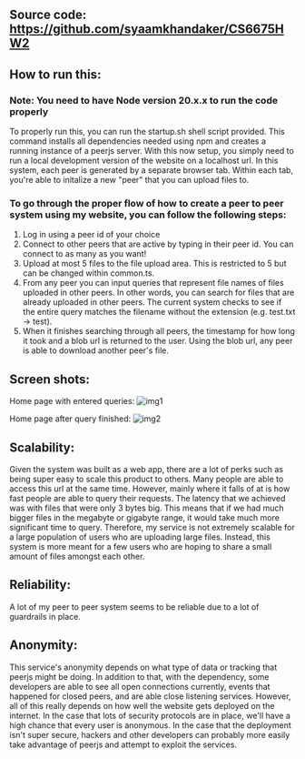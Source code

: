 ## Source code: https://github.com/syaamkhandaker/CS6675HW2

## How to run this:

### Note: You need to have Node version 20.x.x to run the code properly

To properly run this, you can run the startup.sh shell script provided. This command installs all dependencies needed using npm and creates a running instance of a peerjs server. With this now setup, you simply need to run a local development version of the website on a localhost url. In this system, each peer is generated by a separate browser tab. Within each tab, you're able to initalize a new "peer" that you can upload files to.

### To go through the proper flow of how to create a peer to peer system using my website, you can follow the following steps:

1. Log in using a peer id of your choice
2. Connect to other peers that are active by typing in their peer id. You can connect to as many as you want!
3. Upload at most 5 files to the file upload area. This is restricted to 5 but can be changed within common.ts.
4. From any peer you can input queries that represent file names of files uploaded in other peers. In other words, you can search for files that are already uploaded in other peers. The current system checks to see if the entire query matches the filename without the extension (e.g. test.txt -> test).
5. When it finishes searching through all peers, the timestamp for how long it took and a blob url is returned to the user. Using the blob url, any peer is able to download another peer's file.


## Screen shots:
Home page with entered queries: 
![img1](https://github.com/user-attachments/assets/0dcefea6-04a4-484f-9b2b-043bf6058710)

Home page after query finished:
![img2](https://github.com/user-attachments/assets/ffb9e955-6ec4-4f74-b8c3-3e7b0e7e4599)


## Scalability:

Given the system was built as a web app, there are a lot of perks such as being super easy to scale this product to others. Many people are able to access this url at the same time. However, mainly where it falls of at is how fast people are able to query their requests. The latency that we achieved was with files that were only 3 bytes big. This means that if we had much bigger files in the megabyte or gigabyte range, it would take much more significant time to query. Therefore, my service is not extremely scalable for a large population of users who are uploading large files. Instead, this system is more meant for a few users who are hoping to share a small amount of files amongst each other.

## Reliability:

A lot of my peer to peer system seems to be reliable due to a lot of guardrails in place.

## Anonymity:

This service's anonymity depends on what type of data or tracking that peerjs might be doing. In addition to that, with the dependency, some developers are able to see all open connections currently, events that happened for closed peers, and are able close listening services. However, all of this really depends on how well the website gets deployed on the internet. In the case that lots of security protocols are in place, we'll have a high chance that every user is anonymous. In the case that the deployment isn't super secure, hackers and other developers can probably more easily take advantage of peerjs and attempt to exploit the services.
